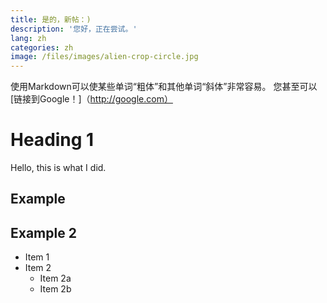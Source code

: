 ```yaml
---
title: 是的，新帖：)
description: '您好，正在尝试。'
lang: zh
categories: zh
image: /files/images/alien-crop-circle.jpg
---
```


使用Markdown可以使某些单词“粗体”和其他单词“斜体”非常容易。 您甚至可以[链接到Google！]（http://google.com）

# Heading 1

Hello, this is what I did. 
## Example
## Example 2

* Item 1
* Item 2
  * Item 2a
  * Item 2b

